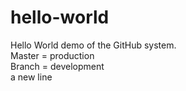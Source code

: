 # hello-world
Hello World demo of the GitHub system.<br />
Master = production<br />
Branch = development<br />
a new line<br />

